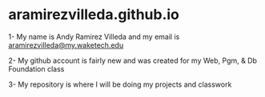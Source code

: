 # aramirezvilleda.github.io

1- My name is Andy Ramirez Villeda and my email is aramirezvilleda@my.waketech.edu

2- My github account is fairly new and was created for my Web, Pgm, & Db Foundation class

3- My repository is where I will be doing my projects and classwork